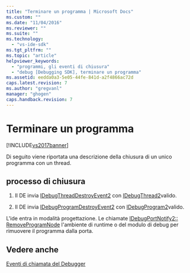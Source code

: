 ```yaml
---
title: "Terminare un programma | Microsoft Docs"
ms.custom: ""
ms.date: "11/04/2016"
ms.reviewer: ""
ms.suite: ""
ms.technology: 
  - "vs-ide-sdk"
ms.tgt_pltfrm: ""
ms.topic: "article"
helpviewer_keywords: 
  - "programmi, gli eventi di chiusura"
  - "debug [Debugging SDK], terminare un programma"
ms.assetid: eedda0a3-5e05-44fe-841d-a2f4866ac72d
caps.latest.revision: 7
ms.author: "gregvanl"
manager: "ghogen"
caps.handback.revision: 7
---
```

# Terminare un programma
[!INCLUDE[vs2017banner](../../code-quality/includes/vs2017banner.md)]

Di seguito viene riportata una descrizione della chiusura di un unico programma con un thread.  
  
## processo di chiusura  
  
1.  Il DE invia [IDebugThreadDestroyEvent2](../../extensibility/debugger/reference/idebugthreaddestroyevent2.md) con [IDebugThread2](../../extensibility/debugger/reference/idebugthread2.md)valido.  
  
2.  Il DE invia [IDebugProgramDestroyEvent2](../../extensibility/debugger/reference/idebugprogramdestroyevent2.md) con [IDebugProgram2](../../extensibility/debugger/reference/idebugprogram2.md)valido.  
  
 L'ide entra in modalità progettazione.  Le chiamate [IDebugPortNotify2:: RemoveProgramNode](../../extensibility/debugger/reference/idebugportnotify2-removeprogramnode.md) l'ambiente di runtime o del modulo di debug per rimuovere il programma dalla porta.  
  
## Vedere anche  
 [Eventi di chiamata del Debugger](../../extensibility/debugger/calling-debugger-events.md)